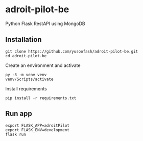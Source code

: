 # adroit-pilot-be
Python Flask RestAPI using MongoDB
## Installation
```
git clone https://github.com/yusoofash/adroit-pilot-be.git
cd adroit-pilot-be
```
Create an environment and activate
```
py -3 -m venv venv
venv/Scripts/activate
```
Install requirements 
```
pip install -r requirements.txt
```
## Run app
```
export FLASK_APP=adroitPilot
export FLASK_ENV=development
flask run
```
